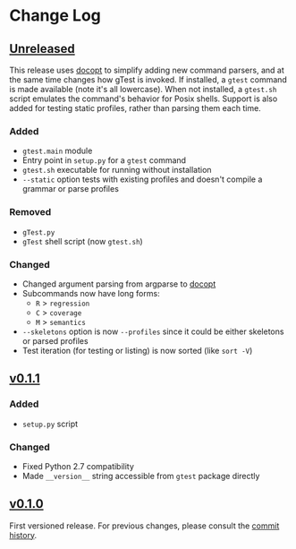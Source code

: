# Change Log

## [Unreleased][unreleased]

This release uses [docopt][] to simplify adding new command parsers,
and at the same time changes how gTest is invoked. If installed, a
`gtest` command is made available (note it's all lowercase). When not
installed, a `gtest.sh` script emulates the command's behavior for Posix
shells. Support is also added for testing static profiles, rather than
parsing them each time.

### Added

* `gtest.main` module
* Entry point in `setup.py` for a `gtest` command
* `gtest.sh` executable for running without installation
* `--static` option tests with existing profiles and doesn't compile a
  grammar or parse profiles

### Removed

* `gTest.py`
* `gTest` shell script (now `gtest.sh`)

### Changed

* Changed argument parsing from argparse to [docopt][]
* Subcommands now have long forms:
  - `R` > `regression`
  - `C` > `coverage`
  - `M` > `semantics`
* `--skeletons` option is now `--profiles` since it could be either
  skeletons or parsed profiles
* Test iteration (for testing or listing) is now sorted (like `sort -V`)

[docopt]: http://docopt.org/

## [v0.1.1][]

### Added

* `setup.py` script

### Changed

* Fixed Python 2.7 compatibility
* Made `__version__` string accessible from `gtest` package directly

## [v0.1.0][]

First versioned release. For previous changes, please consult the
[commit history](../../commits/master).

[unreleased]: ../../tree/develop
[v0.1.1]: ../../releases/tag/v0.1.1
[v0.1.0]: ../../releases/tag/v0.1.0
[README]: README.md

